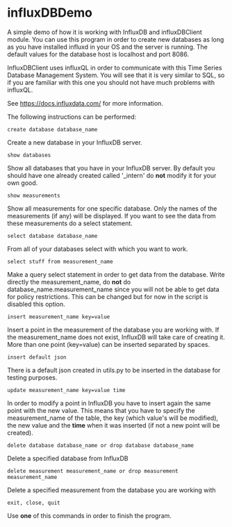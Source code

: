 # influxDBDemo
A simple demo of how it is working with InfluxDB and influxDBClient module. You can use this program in order to create new databases as long as you have installed influxd in your OS and the server is running. The default values for the database host is localhost and port 8086.

InfluxDBClient uses influxQL in order to communicate with this Time Series Database Management System. You will see that it is very similar to SQL, so if you are familiar with this one you should not have much problems with influxQL.

See https://docs.influxdata.com/ for more information.

The following instructions can be performed:

```
create database database_name
```
Create a new database in your InfluxDB server.

```
show databases
```
Show all databases that you have in your InfluxDB server. By default you should have one already created called '\_intern' do **not** modify it for your own good.

```
show measurements
```
Show all measurements for one specific database. Only the names of the measurements (if any) will be displayed. If you want to see the data from these measurements do a select statement.

```
select database database_name
```
From all of your databases select with which you want to work.

```
select stuff from measurement_name
```
Make a query select statement in order to get data from the database. Write directly the measurement_name, do **not** do database_name.measurement_name since you will not be able to get data for policy restrictions. This can be changed but for now in the script is disabled this option.

```
insert measurement_name key=value
```
Insert a point in the measurement of the database you are working with. If the measurement_name does not exist, InfluxDB will take care of creating it. More than one point (key=value) can be inserted separated by spaces.

```
insert default json
```
There is a default json created in utils.py to be inserted in the database for testing purposes.

```
update measurement_name key=value time
```
In order to modify a point in InfluxDB you have to insert again the same point with the new value. This means that you have to specify the measurement_name of the table, the key (which value's will be modified), the new value and the **time** when it was inserted (if not a new point will be created).

```
delete database database_name or drop database database_name
```
Delete a specified database from InfluxDB

```
delete measurement measurement_name or drop measurement measurement_name
```
Delete a specified measurement from the database you are working with

```
exit, close, quit
```
Use **one** of this commands in order to finish the program.
